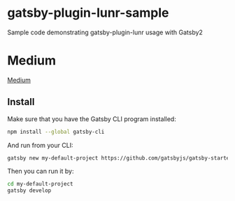 # gatsby-plugin-lunr-sample
Sample code demonstrating gatsby-plugin-lunr usage with Gatsby2

# Medium
[Medium](https://medium.com/humanseelabs/gatsby-v2-with-a-multi-language-search-plugin-ffc5e04f73bc)

## Install

Make sure that you have the Gatsby CLI program installed:
```sh
npm install --global gatsby-cli
```

And run from your CLI:
```sh
gatsby new my-default-project https://github.com/gatsbyjs/gatsby-starter-default#v2
```

Then you can run it by:
```sh
cd my-default-project
gatsby develop
```
